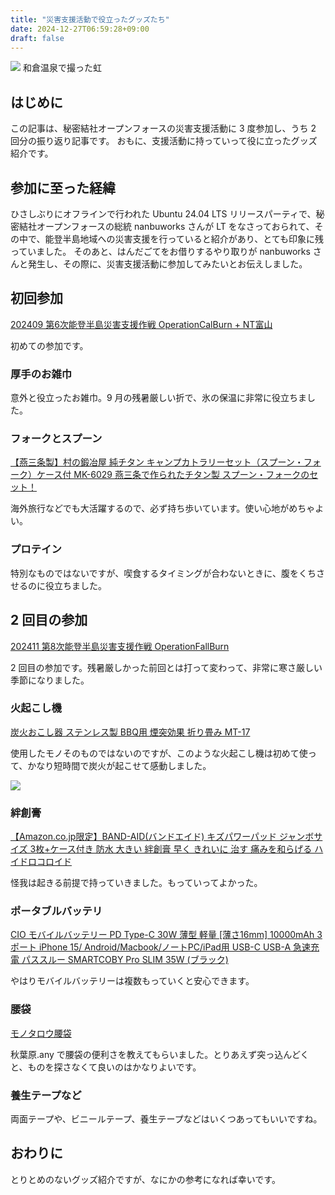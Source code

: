 ```yaml
---
title: "災害支援活動で役立ったグッズたち"
date: 2024-12-27T06:59:28+09:00
draft: false
---
```


![](https://i.gyazo.com/2ff3fa9c2dbb2c1ba505f0838479f1c1.jpg)
和倉温泉で撮った虹

## はじめに
この記事は、秘密結社オープンフォースの災害支援活動に 3 度参加し、うち 2 回分の振り返り記事です。
おもに、支援活動に持っていって役に立ったグッズ紹介です。


## 参加に至った経緯
ひさしぶりにオフラインで行われた Ubuntu 24.04 LTS リリースパーティで、秘密結社オープンフォースの総統 nanbuworks さんが LT をなさっておられて、その中で、能登半島地域への災害支援を行っていると紹介があり、とても印象に残っていました。
そのあと、はんだごてをお借りするやり取りが nanbuworks さんと発生し、その際に、災害支援活動に参加してみたいとお伝えしました。

## 初回参加
[202409 第6次能登半島災害支援作戦 OperationCalBurn + NT富山](https://openforce.connpass.com/event/329132/)

初めての参加です。

### 厚手のお雑巾
意外と役立ったお雑巾。9 月の残暑厳しい折で、氷の保温に非常に役立ちました。

### フォークとスプーン
[【燕三条製】村の鍛冶屋 純チタン キャンプカトラリーセット（スプーン・フォーク）ケース付 MK-6029 燕三条で作られたチタン製 スプーン・フォークのセット！](https://www.amazon.co.jp//dp/B09NXL5WJ1)

海外旅行などでも大活躍するので、必ず持ち歩いています。使い心地がめちゃよい。


### プロテイン
特別なものではないですが、喫食するタイミングが合わないときに、腹をくちさせるのに役立ちました。　


## 2 回目の参加
[202411 第8次能登半島災害支援作戦 OperationFallBurn](https://openforce.connpass.com/event/334304/)

2 回目の参加です。残暑厳しかった前回とは打って変わって、非常に寒さ厳しい季節になりました。


### 火起こし機
[炭火おこし器 ステンレス製 BBQ用 煙突効果 折り畳み MT-17](https://www.campingmoon.co.jp/shopdetail/000000000776/)

使用したモノそのものではないのですが、このような火起こし機は初めて使って、かなり短時間で炭火が起こせて感動しました。


![](https://i.gyazo.com/d9bb0b2de826e41469ce699dde7f65cc.jpg)


### 絆創膏
[【Amazon.co.jp限定】BAND-AID(バンドエイド) キズパワーパッド ジャンボサイズ 3枚+ケース付き 防水 大きい 絆創膏 早く きれいに 治す 痛みを和らげる ハイドロコロイド](https://www.amazon.co.jp/dp/B07SZZ9KVZ/)

怪我は起きる前提で持っていきました。もっていってよかった。


### ポータブルバッテリ
[CIO モバイルバッテリー PD Type-C 30W 薄型 軽量 [薄さ16mm] 10000mAh 3ポート iPhone 15/ Android/Macbook/ノートPC/iPad用 USB-C USB-A 急速充電 パススルー SMARTCOBY Pro SLIM 35W (ブラック)](https://www.amazon.co.jp/dp/B0CHVZHLZ1/)

やはりモバイルバッテリーは複数もっていくと安心できます。


### 腰袋
[モノタロウ腰袋](https://www.monotaro.com/p/2987/4416/)

秋葉原.any で腰袋の便利さを教えてもらいました。とりあえず突っ込んどくと、ものを探さなくて良いのはかなりよいです。


### 養生テープなど
両面テープや、ビニールテープ、養生テープなどはいくつあってもいいですね。


## おわりに
とりとめのないグッズ紹介ですが、なにかの参考になれば幸いです。
